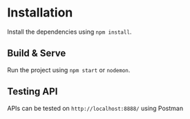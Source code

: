 # Installation

Install the dependencies using `npm install`.

## Build & Serve

Run the project using `npm start` or `nodemon`.

## Testing API

APIs can be tested on `http://localhost:8888/` using Postman